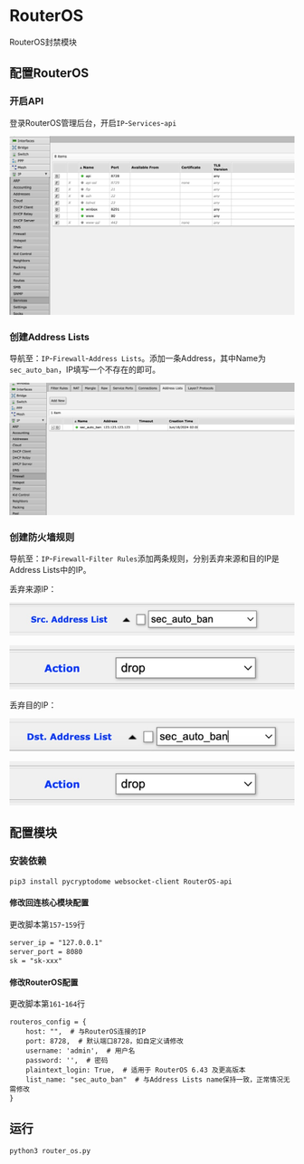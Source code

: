 # RouterOS

RouterOS封禁模块

## 配置RouterOS

### 开启API

登录RouterOS管理后台，开启`IP`-`Services`-`api`

![](./img/1.jpg)

### 创建Address Lists

导航至：`IP`-`Firewall`-`Address Lists`。添加一条Address，其中Name为`sec_auto_ban`，IP填写一个不存在的即可。

![](./img/2.jpg)

### 创建防火墙规则

导航至：`IP`-`Firewall`-`Filter Rules`添加两条规则，分别丢弃来源和目的IP是Address Lists中的IP。

丢弃来源IP：

![](./img/3.jpg)

![](./img/4.jpg)

丢弃目的IP：

![](./img/5.jpg)

![](./img/4.jpg)

## 配置模块

### 安装依赖

```
pip3 install pycryptodome websocket-client RouterOS-api
```

#### 修改回连核心模块配置

更改脚本第`157`-`159`行

```
server_ip = "127.0.0.1"
server_port = 8080
sk = "sk-xxx"
```

#### 修改RouterOS配置

更改脚本第`161`-`164`行

```
routeros_config = {
    host: "",  # 与RouterOS连接的IP
    port: 8728,  # 默认端口8728，如自定义请修改
    username: 'admin',  # 用户名
    password: '',  # 密码
    plaintext_login: True,  # 适用于 RouterOS 6.43 及更高版本
    list_name: "sec_auto_ban"  # 与Address Lists name保持一致，正常情况无需修改
}
```

## 运行

```shell
python3 router_os.py
```
